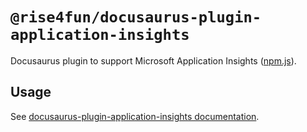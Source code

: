 # `@rise4fun/docusaurus-plugin-application-insights`

Docusaurus plugin to support Microsoft Application Insights ([npm.js](https://www.npmjs.com/package/@rise4fun/docusaurus-plugin-application-insights)).

## Usage

See [docusaurus-plugin-application-insights documentation](https://microsoft.github.io/docusaurus-plugins-rise4fun/docs/plugins/application-insights).
